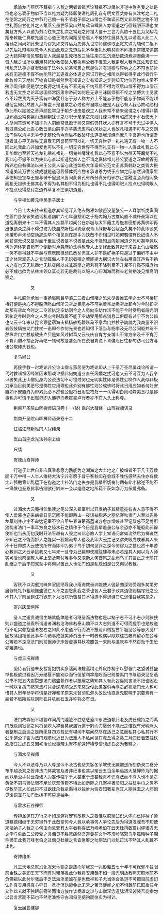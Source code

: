<!-- { "loadSidebar": true } -->
　　承谕龙门燕居不拜揖与人我之两者皆错若论拜揖不过偶尔非道中急务我之处是位也必忘褱于物似不当以礼为疑为怪即使讲礼周孔自有明文百丈亦有仪注考之二礼在伦常之间行之中节乃己倘一有不节君子鄙之山僧岂不孰读邪然又非顽然之物不明世礼而自甘化外之人第燕公虽世系梁山然每鸱枭肆翼人亦常避之行径既陋不理也宜矣且方外人以道为务而往来之礼次之常观之传镫大鉴十三世为真歇十五世为龙翔龙翔奉敕能仁真歇先居江心道王海内闻翔至恐温人不敬特往展具九礼以诱温人此二人祖孙之间尚如此未见为谬又如文殊远为先佛九世宗师逮佛取正觉文殊为辅何二祖不以先后礼辩明以教今人也由此观之先道后礼不单重礼也明矣则不拜揖未常错来谕谓之大错得非情见邪若论人我最是生死根故三涂往来四生沉溺劫数烧煮湖海鼎沸一一皆人我之误所以佛用慈悲设教使破人我执燕公者不惟去人我更增人我岂宜处知识位污乱吾法乎亦贤者默摈于法外久矣某常思之居是位非有道德与容纳之心不可也前哲未有无道德不容不纳能笃行其道者必体道之原识万物之祖所以得者得乎此行者行乎此故传云天地位万物育知是者然后有知识之实有知识之实则知天地位万物育未常不殊涂同归此便是学之极德之博无有不容无有不纳燕居不得为燕居山僧不得为山僧正若虚无太空之论耳忠国师常因肃宗帝问如何是无诤三昧国师都不视之又傅大士见武帝不起然贵为天子富有四海犹且忘于分人称方外士不能忘于物不能忘于物尚不能超越俗尘何公然要人拜揖岂不是自欺之心过也有自欺心便是人我心有人我心故动必相争此所以訑訑之音声颜色常见于朝夕也由是观之人我未常不错来谕谓之小错得非情见邪燕公常称梁山法嗣嗣犹子之尽职于亲亲之失则几谏耳未有昭然灾于木石使天下人尽闻其责可不加乎为人嗣而常诋毁于师又常假饰其状人亦有言不可于无过中供人有过燕公如此丧心敢云梁山嗣乎亦羊质虎皮鸡心凤状之人也故凡相遇不可与之交则法门得以清净无争专无辩论令今而后不致破坏法道损我规绳而庶几乎吾道也所谓吾道者其心平无得失无尊卑无阿誉苟容可以礼一切无穷世界一礼礼遍无有一物一人不同此礼我此心非加爱也可以不礼一切无穷世界不得而礼无有一物一人得此礼我此心非加憎也至若天礼龙礼佛礼祖礼一切鬼神魔梵礼我此心不喜不以为得天等魔梵不礼我此心不怒不以为失此心直以斯道觉斯人岂不谓之真佛祖儿孙公爱道之深故裁答无所讳也自有佛法以来王公贵人留心此道如杨大年富郑公范文正苏黄韩赵之类皆大振祖道美流万世公欲成就是道可居恒体究应物者承谁恩力或于应物之际忽然识得家里事便知坐宝华王座与骑千里追风皆同此鼻孔有所分真分俗邪亦正含融混会真俗同条而祖无祖佛无佛其名不得为名其相不得为相礼也得不礼也得明眼人捡点也得明眼人不捡点也得总付之道外草复不庄俱叨道爱。

　　与李相如黄元申吴季子居士

　　今日士大夫往来祖道求其知见深入绝去黏滞如敝邑没量张公一人耳崇祯戊寅间在夔门卧龙谈笑道话机语幽旷六七年虽慈明之于杨内翰万古雄风直不减纤豪第以世道乱离别来十二年不得其人挂瓢平越闻公在新城与太平庵主周旋甚密想苏黄佛印再出恨颌众之绊不得过访为快虽然听松风流泉观青山绿野与公觌面久矣不特此即谈笑未接形声未动空劫那边早个相见岂在握手为快哉不识相见时如何若谓有说细语人不闻若谓无说又是对面千里且说者是不说者是此处不能知且向朝闻道夕死可矣毕竟以何为道体究自然有个倒断时承爵府护法辱教专人上复修此致意拟于来春上匀山哑然一笑不审得就不平越与燕居因缘想已悉矣但其人非不是好衲子只是过于偏听不主中正之体常溺先入之言动辄侮人不无识者哂之若能提大纲识大体左右用贤其声名不扬未之有也天无私盍地无私载所以成其高厚之德若高不降则卑不升卑不升高不降庶物必不成也欲为丛林主领众匡徒若无是裁何以服人心归湖海而称长老贫衲浅见惟高明察之。

　　　　　　又

　　手札脱体承当一事扬眉瞚目早落二三者山僧睹之恐未尽善惟玄学之士不可椿钉椿钉便是执心不得脱洒然山僧所云空劫相见亦不可执着空劫盍空劫即今时今时即空劫那有空劫今时之二专若执定空劫则今之人尽向空劫作活不能于今时受用者段光明若执定今时则今之人尽向今时取着不能于空劫受用那点消息二俱既有过宁不为公惜也又云十年来从昆仑顶星宿海击楫杨舲扬鞭跃马不意龙门拄杖子諵諵为我商量不识者般伎俩被龙门拄杖一击即今作何光景也若知得下落当与杨李及无尽公同驱并驾不然纵龙门拄杖敲破头卢只是如风过树耳又云长庆自肯方亲博山不肯方亲及千不肯万不肯山僧不揣正好再吃一顿何故是甚么所在说自肯说不肯俟迟日往都匀访马公方与诸公取棒头钱也。

　　复马尚公

　　再接手教一时戏论非公论山僧与燕居便为戏论即从上千圣万圣尽属戏论所谓一代时教诸祖因缘皆因末那戏论据此何妨道业直任风幡之扰可也又云不可互为人我令识者笑此正山僧见身为公说法切不可错过何也无明实性即是佛性公唤作人我似非极力承当目前美恶尽是佛性应用理也此外别有佛性则公成佛时将此日用应物者何处安置如不安置终为带累此必不然也公但将日用应物处一一认得明白则动静美恶尽是佛事也亦可谓不出魔界即入佛界而老瞿昙卢行者亦不在人头上称尊。

　　荆南开圣院山晖禅师语录卷十一(终)
嘉兴大藏经　山晖禅师语录


　　荆南开圣院山晖禅师语录卷十二

　　住临江府新庵门人寂纯录

　　嵩山首座龙光法孙宗上编

　　尺牍

　　寄德山裔禅师

　　行道于此世自非应真乘悲愿力孰能为之湖海之大土地之广披缁者不下几千万数而千万中得一人半人维持大法宁非有愿于昔乎客秋闻在会城不胜伤感然去住亦有数实非强勉第此乱运正在抱道之士补法门之失亦是我辈所切祷何期有此小拂逆不能不一痛恨也圣恩佛事告圆欲行黔州一会以退隐之地所羁不获如念万为保爱弗备。

　　　　　　又

　　过湄水大云庵得佳集读之见公深入祖室所以开发衲子其精意宛有古人意不得不使人爱慕也迩来病骨日见沉困不能即西山一夜话袪胸茅之塞忆客秋贵门人至以先卧龙草刻并小字不审达记室不余自甲午春诛茅高蓝诸方愈加憎嫉甚至记载总不足忧所独忧者法门一事耳方良之怪水石之精作于今日是我辈羞虽公与余恐亦不能驱此邪辟使断也当永历初我时开法平越有人毁之曰此必教人学上堂语问畣如流然后为禅者然不知己之不能而妒人之能实一狐媚流辈人也及我印大云之记又谓失眼戊戌春其人来不十日即惑大云使丧所守而即印为弟子乌乎初何见罪之深今何谬为之甚也然十年苦心教训之大云承接我又七年来一旦夺为己嗣即使踱跷肆毒未必若是其人何以为人师实可耻也前谓教人学上堂及瞎付等事今又取斯人何首尾之乱邪乌乎其言正之于前其乱继之于后不知泥犁中将何以置此人也法门如是乱规如是公又何以教我。

　　　　　　又

　　客秋不以沟壑巟昧庐室固陋辱我小庵诲教垂训能使人徙薪曲深则受赐多矣第穷居僻处礼节粗疏惟盛德仁人不之震怒此我之荣也昔人云君子致其道德则福禄归之公不其人乎前至铜江将欲东下为旧病所苦易曰不得遂不得退诗曰进退惟谷我实念之。

　　寄兴庆堂两序

　　圣人之道贵诚信主端默能体是者可继圣而法物也是以衲子志不可小志小则狭狭则非盛道之器盍所谓道者渊若沧海耸若泰山倘不以大志则道不可得而握手也是故道行不毛实赖抱道者左右之如此不患道不行而法不振前山僧挂笠平城见公等志大见广因放蒲团相谈此事幸而诸事成就实师资出于一时者也偶以猒欢往古雍尚留心在公等公等若不深念法门则前据师子床皆虚事耳秋凉腰包一来则与道庆幸不然百劫千生恐亦难遇也。

　　与虎丘况禅师

　　坚侍者行速未及裁复抱愧实多适闻法幢高树江外段炼衲子以慰吾门之望诚甚盛举也极欲过看因万寿结夏不能别众而行但望刹竿抱叹而已前接禹门书与语录见复燕公书不觉五内震裂想法门寝盛赖作者以振耀之孰知其人有此妄诞则害法不细也因走一缄以复禹门然末法时只合逆来顺受恶来慈受似此愚妄倘再纵之必视法门无人也可惜其人历年参学将谓是好禅和子原来未曾彻见源头故说话直逞鬼聪明于宗要焉有一豪若不趁斯翦除则师狐并吼而石玉并称将必有日。

　　　　　　又

　　法门故弊殆不堪言昨闻禹门遁迹不胜悲感盍川东法道赖此老及虎丘维持之而禹门既隐则寂寥之风将见吹人襟褱矣我虽行道于黔而力孱弱不能张之惟觊有光明烁大者整刷之启迪之是所愿耳四方载记有堪闻不堪闻然尽在适己之意而私其心私其行不公乎道公乎言为法门观瞻也近日为法重人不私闻见在虎丘得之矣二月四日着笠拄杖欲度江过虎丘又因初治长松事理未就不能速行特专使想虎丘必为我察之。

　　与湄水旵禅师

　　今人不以法尊乃以人尊是今不及古也悲夫客冬茅坡使无臧僧送所刻杂录二卷分布平越及观之皆非法门体裁害及者非细事也其以聚云五百余年远接大慧禅师为的据而以珽公手付云腹诸人为妄传嗟乎于人甚重于法甚轻真不识尊法而不尊人也不见之黄檗不嗣马师法眼不承长庆观传镫不特此如断际之几案禅板汾阳之拄杖手巾之类不尽枚举其人如此只不过欲抹杀我辈渠得以独步为快安知我辈岂其人能抹去之人邪倘见渠语宜与法门垂援不可只是袖手。

　　与雷水石谷禅师

　　传持圣道在力行之不如是道将安寄故教人之要惟以脱窠臼识大体而已即衲子遵道慕德相继于无穷岂外于此哉奈何今人竟以承事何人争论先后为得道浅深吾不知使末法衲子人我之心何由而息邪有太平者称得法万峰老伯在云天杜撰数篇纠弹诸方无文学与象敏二公授受之言偶见不胜悲痛然吾道竟在文学不须参寤邪乌乎狐精种子溷称师王此我万峰老伯之过倘见杜撰之言宜急屏之勿厕法门以乱正法不然其人乱跳不止也。

　　寄仲维那

　　凡生天地总属幻化况天地物之逆旅而尔我又一兆形躯五七十年不可保邪不独眼前金珠之美即王天下而有时殂落推此尔我将安用哉不如一段光明放教照天照地前不负佛祖以此付尔我后不乏法海津梁诚在是也做禅和子尤当体会圣道不可把目前虚幻认作真实用惑真心异日一旦迁流孰能免此无常之苦吾徒闻之能不惧哉前已职重任今又作此去就不独眼前痛笑而诸方放作谈柄谁之过与山僧深念道脉泪湿袈裟吾徒幸勿以吾言苦而不茹也不然老渔空守古涧将见擿钓而往实为得计。

　　复云居世维那
